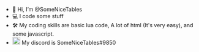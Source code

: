 - 👋 Hi, I’m @SomeNiceTables
- 💻 I code some stuff
- 🛠️ My coding skills are basic lua code, A lot of html (It's very easy), and some javascript.
- <img height="20" width="20" src="https://unpkg.com/simple-icons@v6/icons/discord.svg" /> My discord is SomeNiceTables#9850
